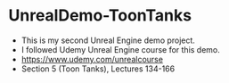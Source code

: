 # UnrealDemo-ToonTanks

- This is my second Unreal Engine demo project.
- I followed Udemy Unreal Engine course for this demo.
- https://www.udemy.com/unrealcourse
- Section 5 (Toon Tanks), Lectures 134-166